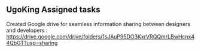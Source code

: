 ## UgoKing Assigned tasks

Created Google drive for seamless information sharing between designers and developers : https://drive.google.com/drive/folders/1sJAuP95DO3KxrVRQQmrLBwHcnx44QbGT?usp=sharing
